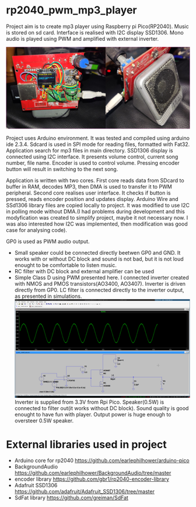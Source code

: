 # rp2040_pwm_mp3_player
Project aim is to create mp3 player using Raspberry pi Pico(RP2040). Music is stored on sd card. Interface is realised with I2C display SSD1306. Mono audio is played using PWM and amplified with external inverter.

![alt text](https://github.com/mztulip/rp2040_pwm_mp3_player/blob/main/hardware_img/main.png?raw=true)

Project uses Arduino environment. It was tested and compiled using arduino ide 2.3.4.
Sdcard is used in SPI mode for reading files, formatted with Fat32.
Application search for mp3 files in main directory. 
SSD1306 display is connected using I2C interface. It presents volume control, current song number,
file name. Encoder is used to control volume. Pressing encoder button will result in switching to the next song.

Application is written with two cores. First core reads data from SDcard to buffer in RAM, decodes MP3,
then DMA is used to transfer it to PWM peripheral. 
Second core realises user interface. It checks if  button is pressed, reads encoder position and updates display.
Arduino Wire and SSd1306 library files are copied locally to project.
It was modified to use I2C in polling mode without DMA.(I had problems
during development and this modyfication was created to simplify project, maybe it not necessary now. I was also interested how
I2C was implemented, then modification was good case for analysing code).

GP0 is used as PWM audio output. 
* Small speaker could be connected directly beetwen GP0 and GND.
It works with or without DC block and sound is not bad, but it is not loud enought to be comfortable to listen music.
* RC filter with DC block and external amplifier can be used
* Simple Class D using PWM presented here. I connected inverter created with NMOS and PMOS transistors(AO3400, AO3407).
Inverter is driven directly from GP0. LC filter is connected directly to the inverter output, as presented in simulations. 
![alt text](https://github.com/mztulip/rp2040_pwm_mp3_player/blob/main/filter_sim/class_d_sim.png?raw=true)
Inverter is supplied from 3.3V from Rpi Pico. Speaker(0.5W) is connected to filter out(it works without DC block). 
Sound quality is good enought to have fun with player. Output power is huge enough to oversteer 0.5W speaker.


# External libraries used in project

* Arduino core for rp2040 https://github.com/earlephilhower/arduino-pico
* BackgroundAudio https://github.com/earlephilhower/BackgroundAudio/tree/master
* encoder library https://github.com/gbr1/rp2040-encoder-library
* Adafruit SSD1306 https://github.com/adafruit/Adafruit_SSD1306/tree/master
* SdFat library https://github.com/greiman/SdFat